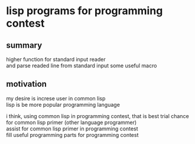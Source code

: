 # lisp programs for programming contest

## summary
higher function for standard input reader  
and parse readed line from standard input 
some useful macro 

## motivation
my desire is increse user in common lisp  
lisp is be more popular programming language  

i think, using common lisp in programming contest, that is best trial chance for common lisp primer (other language programmer)  
assist for common lisp primer in programming contest  
fill useful programming parts for programming contest  
